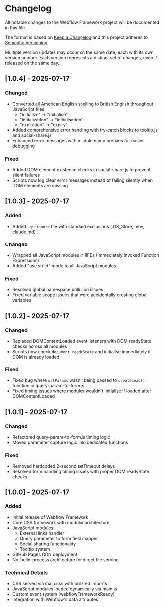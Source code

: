 # Changelog

All notable changes to the Webflow Framework project will be documented in this file.

The format is based on [Keep a Changelog](https://keepachangelog.com/en/1.0.0/)
and this project adheres to [Semantic Versioning](https://semver.org/spec/v2.0.0.html).

Multiple version updates may occur on the same date, each with its own version number.
Each version represents a distinct set of changes, even if released on the same day.

## [1.0.4] - 2025-07-17

### Changed

- Converted all American English spelling to British English throughout JavaScript files
  - "initialize" → "initialise"
  - "initialization" → "initialisation"
  - "expiration" → "expiry"
- Added comprehensive error handling with try-catch blocks to tooltip.js and social-share.js
- Enhanced error messages with module name prefixes for easier debugging

### Fixed

- Added DOM element existence checks in social-share.js to prevent silent failures
- Scripts now log clear error messages instead of failing silently when DOM elements are missing

## [1.0.3] - 2025-07-17

### Added

- Added `.gitignore` file with standard exclusions (.DS_Store, .env, claude.md)

### Changed

- Wrapped all JavaScript modules in IIFEs (Immediately Invoked Function Expressions)
- Added "use strict" mode to all JavaScript modules

### Fixed

- Resolved global namespace pollution issues
- Fixed variable scope issues that were accidentally creating global variables

## [1.0.2] - 2025-07-17

### Changed

- Replaced DOMContentLoaded event listeners with DOM readyState checks across all modules
- Scripts now check `document.readyState` and initialise immediately if DOM is already loaded

### Fixed

- Fixed bug where `urlParams` wasn't being passed to `createLead()` function in query-param-to-form.js
- Fixed timing issues where modules wouldn't initialise if loaded after DOMContentLoaded

## [1.0.1] - 2025-07-17

### Changed

- Refactored query-param-to-form.js timing logic
- Moved parameter capture logic into dedicated functions

### Fixed

- Removed hardcoded 2-second setTimeout delays
- Resolved form handling timing issues with proper DOM readyState checks

## [1.0.0] - 2025-07-17

### Added

- Initial release of Webflow Framework
- Core CSS framework with modular architecture
- JavaScript modules:
  - External links handler
  - Query parameter to form field mapper
  - Social sharing functionality
  - Tooltip system
- GitHub Pages CDN deployment
- No-build-process architecture for direct file serving

### Technical Details

- CSS served via main.css with ordered imports
- JavaScript modules loaded dynamically via main.js
- Custom event system (webflowFrameworkReady)
- Integration with Webflow's data attributes
